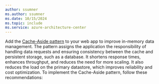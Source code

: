 ```yaml
---
author: ssumner
ms.author: ssumner
ms.date: 10/15/2024
ms.topic: include
ms.service: azure-architecture-center
---
```

Add the [Cache-Aside pattern](/azure/architecture/patterns/cache-aside) to your web app to improve in-memory data management. The pattern assigns the application the responsibility of handling data requests and ensuring consistency between the cache and persistent storage, such as a database. It shortens response times, enhances throughput, and reduces the need for more scaling. It also reduces the load on the primary datastore, which improves reliability and cost optimization. To implement the Cache-Aside pattern, follow these recommendations: